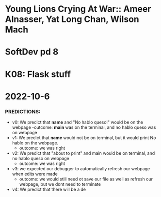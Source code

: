 # Young Lions Crying At War:: Ameer Alnasser, Yat Long Chan, Wilson Mach
# SoftDev pd 8
# K08: Flask stuff
# 2022-10-6

### PREDICTIONS:
- v0: We predict that __name__ and "No hablo queso!" would be on the webpage
	-outcome: __main__ was on the terminal, and no hablo queso was on webpage
- v1: We predict that __name__ would not be on terminal, but it would print No hablo on the webpage.
	- outcome: we was right
- v2: We predict that "about to print" and main would be on terminal, and no hablo queso on webpage
	- outcome: we was right
- v3: we expected our debugger to automatically refresh our webpage when edits were made
	- outcome: we would still need ot save our file as well as refresh our webpage, but we dont need to terminate
- v4: We predict that there will be a de

